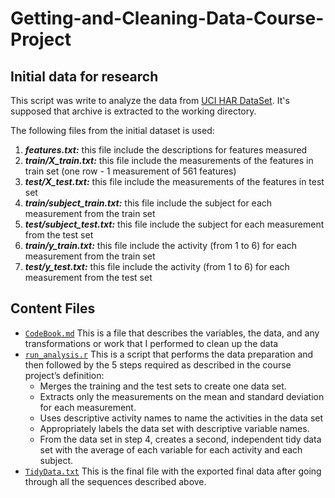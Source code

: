 # **Getting-and-Cleaning-Data-Course-Project**

## **Initial data for research**

This script was write to analyze the data from [UCI HAR DataSet](https://d396qusza40orc.cloudfront.net/getdata%2Fprojectfiles%2FUCI%20HAR%20Dataset.zip). It's supposed that archive is extracted 
to the working directory.

The following files from the initial dataset is used:

1. _**features.txt:**_ this file include the descriptions for features measured
2. _**train/X_train.txt:**_ this file include the measurements of the features in train set (one row - 1 measurement of 561 features)
3. _**test/X_test.txt:**_ this file include the measurements of the features in test set
4. _**train/subject_train.txt:**_ this file include the subject for each measurement from the train set
5. _**test/subject_test.txt:**_ this file include the subject for each measurement from the test set
6. _**train/y_train.txt:**_ this file include the activity (from 1 to 6) for each measurement from the train set
7. _**test/y_test.txt:**_ this file include the activity (from 1 to 6) for each measurement from the test set

## **Content Files**

* [`CodeBook.md`](https://github.com/xyzdiego/Getting-and-Cleaning-Data-Course-Project/blob/master/CodeBook.md) This is a file that describes the variables, the data, and any transformations or work that I performed to clean up the data
* [`run_analysis.r`](https://github.com/xyzdiego/Getting-and-Cleaning-Data-Course-Project/blob/master/run_analysis.R) This is a script that performs the data preparation and then followed by the 5 steps required as described in the course project’s definition:
	* Merges the training and the test sets to create one data set.
	* Extracts only the measurements on the mean and standard deviation for each measurement.
	* Uses descriptive activity names to name the activities in the data set
	* Appropriately labels the data set with descriptive variable names.
	* From the data set in step 4, creates a second, independent tidy data set with the average of each variable for each activity and each subject.
* [`TidyData.txt`](https://github.com/xyzdiego/Getting-and-Cleaning-Data-Course-Project/blob/master/TidyData.txt) This is the final file with the exported final data after going through all the sequences described above.
